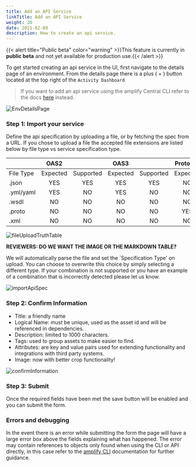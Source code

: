 ```yaml
---
title: Add an API Service
linkTitle: Add an API Service
weight: 20
date: 2021-02-09
description: How to create an api service.
---
```


{{< alert title="Public beta" color="warning" >}}This feature is currently in **public beta** and not yet available for production use.{{< /alert >}}

To get started creating an api service in the UI, first navigate to the details page of an environment. From the details page there is a plus ( + ) button located at the top right of the `Activity Dashboard`

> If you want to add an api service using the amplify Central CLI refer to the docs [here](/docs/central/cli_central/cli_apiservices) instead.

![EnvDetailsPage](/Images/central/add_api_service/envDetailsPage.png)

### Step 1: Import your service

Define the api specification by uploading a file, or by fetching the spec from a URL. If you chose to upload a file the accepted file extensions are listed below by file type vs service specification type.

|           |   OAS2   |           |   OAS3   |           | Protobuf |           |   WSDL   |           |
| --------- | :------: | :-------: | :------: | :-------: | :------: | :-------: | :------: | :-------: |
| File Type | Expected | Supported | Expected | Supported | Expected | Supported | Expected | Supported |
| .json     |   YES    |    YES    |   YES    |    YES    |    NO    |    NO     |    NO    |    NO     |
| .yml/yaml |   YES    |    NO     |   YES    |    NO     |    NO    |    NO     |    NO    |    NO     |
| .wsdl     |    NO    |    NO     |    NO    |    NO     |    NO    |    NO     |   YES    |    YES    |
| .proto    |    NO    |    NO     |    NO    |    NO     |   YES    |    YES    |    NO    |    NO     |
| .xml      |    NO    |    NO     |    NO    |    NO     |    NO    |    NO     |    NO    |    YES    |

![fileUploadTruthTable](/Images/central/add_api_service/fileUploadTruthTable.png)

**REVIEWERS: DO WE WANT THE IMAGE OR THE MARKDOWN TABLE?**

We will automatically parse the file and set the `Specification Type' on upload. You can choose to overwrite this choice by simply selecting a different type. If your combination is not supported or you have an example of a combination that is incorrectly detected please let us know.

![importApiSpec](/Images/central/add_api_service/importApiSpec.png)

### Step 2: Confirm Information

* Title: a friendly name
* Logical Name: must be unique, used as the asset id and will be referenced in dependencies.
* Description: limited to 1000 characters.
* Tags: used to group assets to make easier to find.
* Attributes: are key and value pairs used for extending functionality and integrations with third party systems.
* Image: now with better crop functionality!

![confirmInformation](/Images/central/add_api_service/confirmInformation.png)

### Step 3: Submit

Once the required fields have been met the save button will be enabled and you can submit the form.

### Errors and debugging

In the event there is an error while submitting the form the page will have a large error box above the fields explaining what has happened. The error may contain references to objects only found when using the CLI or API directly, in this case refer to the [amplify CLI](/docs/central/cli_central/cli_apiservices) documentation for further guidance.
